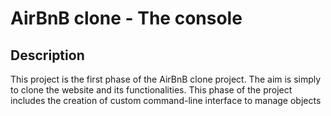 #  AirBnB clone - The console

## Description
This project is the first phase of the AirBnB clone project. The aim is simply to clone the website and its functionalities. This phase of the project includes the creation of custom command-line interface to manage objects